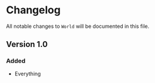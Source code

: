 # Changelog

All notable changes to `World` will be documented in this file.

## Version 1.0

### Added
- Everything
